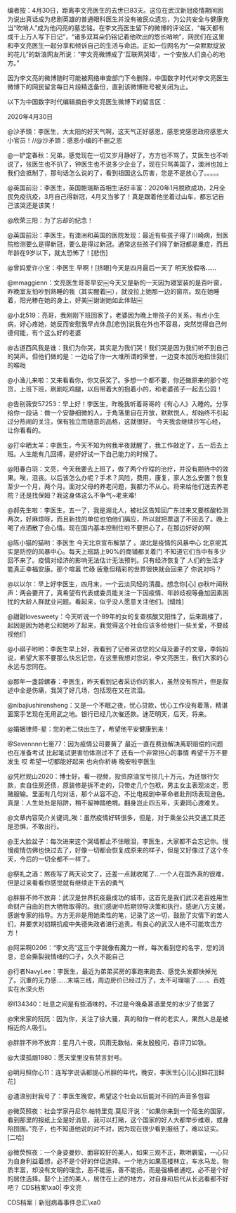 编者按：4月30日，距离李文亮医生的去世已83天。这位在武汉新冠疫情期间因为说出真话成为悲剧英雄的普通眼科医生并没有被民众遗忘，为公共安全与健康充当“吹哨人”成为他闪亮的墓志铭。在李文亮医生留下的微博的评论区，“每天都有成千上万人写下日记”，“诸多双耳朵仍铭记着他吹出的悠长哨响”，网民们在这里和李文亮医生一起分享和倾诉自己的生活与命运。正如一位网名为“一朵默默绽放的花儿”的新浪网友所说：“李文亮微博成了‘互联网哭墙’，一个安放人们良心的地方。”

因为李文亮的微博随时可能被网络审查部门下令删除，中国数字时代对李文亮医生微博下的网民留言每日片段精选备份，直到该微博账号被关闭为止。 

以下为中国数字时代编辑摘自李文亮医生微博下的留言区：

2020年4月30日

@沙矛頭：李医生，大太阳的好天气啊，这天气正好感恩，感恩党感恩政府感恩大小官员！//@沙矛頭：感恩小编的不删之恩

@一铲定春秋：兄弟，感觉现在一切又岁月静好了，方方也不骂了，艾医生也不听说了，张医生也不扒了，钟医生也不说多少企业了，现在只骂美国了，澳洲也加上我们会抵制了，那句话怎么说的了，看到祖国这么厉害，您是不是放心了。。。。。

@英国前沿：李医生，英国鲍瑞斯首相生活好丰富：2020年1月脱欧成功，2月全民免疫抗疫，3月自己得新冠，4月又当爹了！真是跟着他坐着过山车，都忘记自己该哭还是该笑！

@欣荣三阳：为了忘却的纪念！

@英国前沿：李医生，有澳洲和英国的医院发现：最近有些孩子得了川崎病，到医院检测要么是得新冠，要么是得过新冠。通常这些孩子们得了新冠都是重症，而且年龄在9岁以下，就太恐怖了！[悲伤]

@曾妈爱许小宝：李医生 早啊！[挤眼]今天是四月最后一天了 明天放假咯……

@mmaggienn：文亮医生哥哥早安￼今天又是新的一天因为寝室装的是百叶窗，昨晚室友怕吵到熟睡的我（其实醒着￼），就没拉上她那一边的窗帘。现在她睡着，阳光糁在她的身上，好美￼谢谢她如此体贴￼

@小北519：亮哥，我刚刚下班回家了，老婆因为晚上带孩子的关系，有点小生病，好心疼她，她反而安慰我早点休息[悲伤]说我在外也不容易，突然觉得自己何德何能，有个这么好的老婆

@古道西风我是谁：我们为你哭，其实是为我们哭！我们哭是因为我们听不到自己的哭声。但他们做的是：一边给了你一大堆所谓的荣誉，一边变本加厉地掐住我们的喉咙

@小渔儿来啦：又来看看你，你又获奖了。多想一个都不要，你还做原来的那个吃货，上班下班，刷剧吃鸡腿，以后带着大的抱着小的，和老婆孩子一起去公园！

@告别薇安57253：早上好！李医生，昨晚我听着哥哥的《有心人》入睡的。分享给你一段话：做一个安静细微的人，于角落里自在开放，默默悦人，却始终不引起过分热闹的关注，保有独立而随意的品格，这就很好。 今天我会继续抄写心经，让你看看的。

@打伞晒太羊：李医生，今天不知为何我半夜就醒了，我工作敲定了，五一后去上班。人生能有几回搏，是好好试一下自己能力的时候了。

@阳春白羽：文亮，今天我要去上班了，做了两个疗程的治疗，并没有期待中的效果。唉，沮丧。以后该怎么办呢？手术？风险，费用，康复，家人怎么安置？恢复至少一个月，两个月。面对父母的养老问题，我都力不从心。将来给他们送去养老院？还是找保姆？我这身体这么不争气~老来难!

@郝先生啦：李医生，五一了，我是湖北人，被社区告知回广东过来又要核酸检测两次，好麻烦呀，而且新找的单位也怕他们膈应，所以就把票退了不回去了。晚上喝了点酒散了会心情。现在国内基本控制住啦不要担心了，在那边好好的啊

@陈小猫的猫哟：李医生 今天北京宣布解禁了 。湖北是疫情的风暴中心 北京呢其实是防控的风暴中心。每天上班路上90%的商铺都关着门 不知道它们当中有多少回不来了。疫情对经济的影响无法估计无法预判。只有经济恢复了 人们的生活才能真正幸福安康。那个喧嚣 忙碌 疲惫但精彩的世界很快就会回来了 你说对吗？

@以以尔：早上好李医生，四月末，一个云淡风轻的清晨。想念你[心] @秋叶闻秋声：两会要开了，真希望有代表或委员能关注一下因疫情、年龄歧视等叠加因素困扰的大龄人群就业问题。看起来，似乎没人愿意关注他们。[蜡烛]

@甜甜lovesweety：今天听说一个89年的女的复查核酸又阳性了，后来跳楼了，起因是因为她老公和她吵了起来，我觉得这个社会应该多给他们一些关爱，不要歧视他们

@小祺子哟哟：李医生早上好，我看到了记者采访您的父母及妻子的文章，李妈妈说，希望大家不要那么快忘记您，在这里我想对您说，李文亮医生，我们大家的心永远与您同在。

@那年一盏碧螺春：李医生，昨天看到记者采访你的家人，虽然没有照片，但是叙述中全是伤痛，我哭了好几场，包括现在又在流泪。

@nibajiushirensheng：又是一个不眠之夜，忧心贷款，忧心工作没有着落，精湛面案手艺现在无用武之地。银行已经几次催还款。迷茫明天，后天，将来。

@婚姻律师-星：您的老二快出生了，希望他平安健康到来！

@Sevennnn七崽77：因为疫情公司要黄了 最近一直在费劲解决离职赔偿的问题 也在准备考试 比起笔试更害怕体测过不了 还有一个非常担心的事情 希望千万不要发生 哎 希望一切都能好起来 也向你祈祷 晚安啦李医生

@凭栏观山2020：博士好。看一视频，投资原油宝亏损几十万元，为还银行欠款，卖自住房还债，原装修是拆不走的，只带走几个包袱，男主女主表现淡定，愿赌服输。里面有几句对话，那个从容不迫，不比电视剧中革命者赴刑场表现逊色。真是：人生处处是陷阱，稍不留神踏绝境。翻身岂止四五年，夫妻同心渡难关。

@文章内容简介关键词_唉：虽然疫情好转很多，但是，对于乘坐公共交通工具还是恐惧，不敢出行。

@王大脸盆子：每次进来这个哭墙都止不住眼泪，李医生，大家都不会忘记你。慢慢疫情仿佛也快过去了，好像一切都会恢复成原来的样子，但是又好像过了这个冬天，今后的一切全都不一样了。

@祭礼之酒：熬夜写了两天论文了，还差一点就收尾了…一个人在国外真的很难，但是过来看看你感觉就有继续走下去的勇气

@胖胖不帅不放弃：武汉是世界抗疫最成功的城市，这首先是我们武汉老百姓用生命财产自由的巨大牺牲取得的。我们感谢中后期领导决策和执行，感谢八方支援，感谢专家的指导。方方无非是用她柔性的笔，记录了这一切，鼓励了灾情下的苦人们，并要求对初期抗疫中失德失政者进行追责。有良心的武汉人绝不可能攻击方方！

@阿呆啊0206：“李文亮”这三个字就像有魔力一样，每次看到您的名字，您的消息，总会撕裂我情绪的口子，久久不能自己

@行者NavyLee：李医生，最近为弟弟买房的事跑来跑去、感觉头发都快掉光了。沉重的无力感……末端三线，周边房价已经过万了，太不可理喻了……、百姓实在水深火热

@I134340：吐息之间是有些酒味的，不过是今晚桑葚酒里兑的水少了些罢了

@宋宋家的阮阮：因为你，关注了徐大骚，真的和你一样的老实人，果然人总是被相近的人吸引。

@胖胖不帅不放弃：星月八十夜，风雨无数帖，亲友殷殷问，吞评刀如铁。

@大漠孤烟1980：愿天堂里没有禁言封号。

@明月照你心11：连写字说话都提心吊胆的年代，晚安，李医生[心][心][鲜花][鲜花]

@渣浪别封我号了：李医生晚安，希望这个社会以后能对不同的声音多包容

@微荧照夜：社会学家丹尼尔.帕特里克.莫尼汗说：“如果你来到一个陌生的国家，看到那里的报纸上全是好消息，我可以打赌，这个国家的好人大都举步维艰，或身陷囹圄。”亮子，也不知道他说的对不对，因为现在很少看到报纸了，难以证实。[二哈]

@微荧照夜：一个身姿曼妙、面容姣好的美人，如果三观不正，欺哄霸蛮，一心只为自身利益着想，必不是个好的伴侣选择。一个地方如果高楼林立，车水马龙，物质丰富，却没有文明的理念，恶不能惩，善不能扬，而是强横者通吃，必不是个好的居住选择。娶个上述的美人，居住在上述的地方，对自身和后代从长远看都不好吧？ CDS档案\xa0| 李文亮

CDS档案｜新冠病毒事件总汇\xa0


